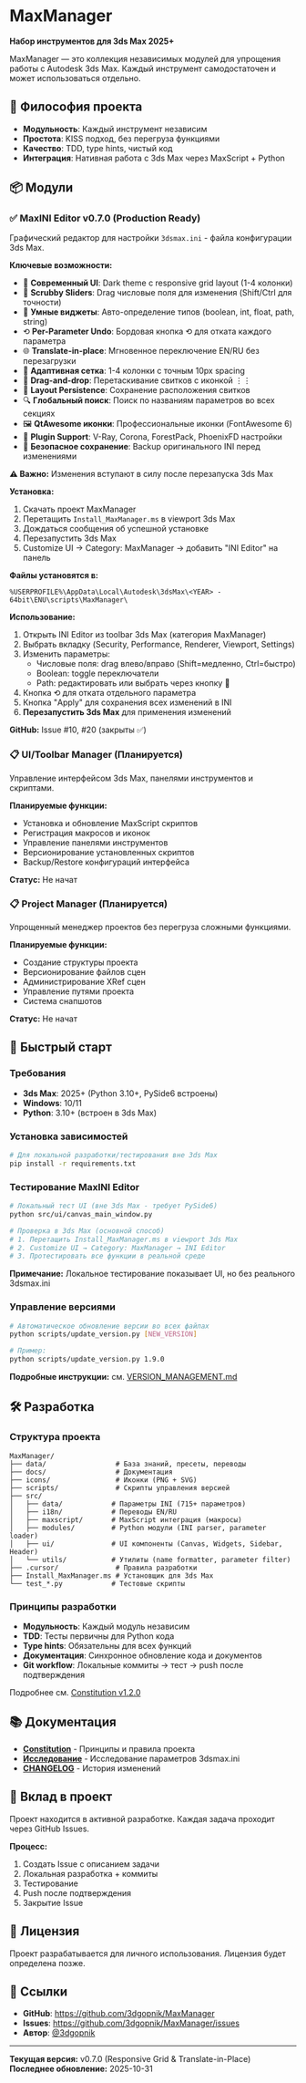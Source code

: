 # MaxManager

**Набор инструментов для 3ds Max 2025+**

MaxManager — это коллекция независимых модулей для упрощения работы с Autodesk 3ds Max. Каждый инструмент самодостаточен и может использоваться отдельно.

## 🎯 Философия проекта

- **Модульность**: Каждый инструмент независим
- **Простота**: KISS подход, без перегруза функциями
- **Качество**: TDD, type hints, чистый код
- **Интеграция**: Нативная работа с 3ds Max через MaxScript + Python

## 📦 Модули

### ✅ MaxINI Editor v0.7.0 (Production Ready)

Графический редактор для настройки `3dsmax.ini` - файла конфигурации 3ds Max.

**Ключевые возможности:**
- 🎨 **Современный UI**: Dark theme с responsive grid layout (1-4 колонки)
- 🎯 **Scrubby Sliders**: Drag числовые поля для изменения (Shift/Ctrl для точности)
- 🔧 **Умные виджеты**: Авто-определение типов (boolean, int, float, path, string)
- ⟲ **Per-Parameter Undo**: Бордовая кнопка ⟲ для отката каждого параметра
- 🌐 **Translate-in-place**: Мгновенное переключение EN/RU без перезагрузки
- 📐 **Адаптивная сетка**: 1-4 колонки с точным 10px spacing
- 🎪 **Drag-and-drop**: Перетаскивание свитков с иконкой ⋮⋮
- 💾 **Layout Persistence**: Сохранение расположения свитков
- 🔍 **Глобальный поиск**: Поиск по названиям параметров во всех секциях
- 🖼️ **QtAwesome иконки**: Профессиональные иконки (FontAwesome 6)
- 🔌 **Plugin Support**: V-Ray, Corona, ForestPack, PhoenixFD настройки
- 💾 **Безопасное сохранение**: Backup оригинального INI перед изменениями

**⚠️ Важно:** Изменения вступают в силу после перезапуска 3ds Max

**Установка:**
1. Скачать проект MaxManager
2. Перетащить `Install_MaxManager.ms` в viewport 3ds Max
3. Дождаться сообщения об успешной установке
4. Перезапустить 3ds Max
5. Customize UI → Category: MaxManager → добавить "INI Editor" на панель

**Файлы установятся в:**
```
%USERPROFILE%\AppData\Local\Autodesk\3dsMax\<YEAR> - 64bit\ENU\scripts\MaxManager\
```

**Использование:**
1. Открыть INI Editor из toolbar 3ds Max (категория MaxManager)
2. Выбрать вкладку (Security, Performance, Renderer, Viewport, Settings)
3. Изменить параметры:
   - Числовые поля: drag влево/вправо (Shift=медленно, Ctrl=быстро)
   - Boolean: toggle переключатели
   - Path: редактировать или выбрать через кнопку 📁
4. Кнопка ⟲ для отката отдельного параметра
5. Кнопка "Apply" для сохранения всех изменений в INI
6. **Перезапустить 3ds Max** для применения изменений

**GitHub:** Issue #10, #20 (закрыты ✅)

### 📋 UI/Toolbar Manager (Планируется)

Управление интерфейсом 3ds Max, панелями инструментов и скриптами.

**Планируемые функции:**
- Установка и обновление MaxScript скриптов
- Регистрация макросов и иконок
- Управление панелями инструментов
- Версионирование установленных скриптов
- Backup/Restore конфигураций интерфейса

**Статус:** Не начат

### 📋 Project Manager (Планируется)

Упрощенный менеджер проектов без перегруза сложными функциями.

**Планируемые функции:**
- Создание структуры проекта
- Версионирование файлов сцен
- Администрирование XRef сцен
- Управление путями проекта
- Система снапшотов

**Статус:** Не начат

## 🚀 Быстрый старт

### Требования

- **3ds Max**: 2025+ (Python 3.10+, PySide6 встроены)
- **Windows**: 10/11
- **Python**: 3.10+ (встроен в 3ds Max)

### Установка зависимостей

```bash
# Для локальной разработки/тестирования вне 3ds Max
pip install -r requirements.txt
```

### Тестирование MaxINI Editor

```bash
# Локальный тест UI (вне 3ds Max - требует PySide6)
python src/ui/canvas_main_window.py

# Проверка в 3ds Max (основной способ)
# 1. Перетащить Install_MaxManager.ms в viewport 3ds Max
# 2. Customize UI → Category: MaxManager → INI Editor
# 3. Протестировать все функции в реальной среде
```

**Примечание:** Локальное тестирование показывает UI, но без реального 3dsmax.ini

### Управление версиями

```bash
# Автоматическое обновление версии во всех файлах
python scripts/update_version.py [NEW_VERSION]

# Пример:
python scripts/update_version.py 1.9.0
```

**Подробные инструкции:** см. [VERSION_MANAGEMENT.md](./docs/VERSION_MANAGEMENT.md)

## 🛠 Разработка

### Структура проекта

```
MaxManager/
├── data/                 # База знаний, пресеты, переводы
├── docs/                 # Документация
├── icons/                # Иконки (PNG + SVG)
├── scripts/              # Скрипты управления версией
├── src/
│   ├── data/            # Параметры INI (715+ параметров)
│   ├── i18n/            # Переводы EN/RU
│   ├── maxscript/       # MaxScript интеграция (макросы)
│   ├── modules/         # Python модули (INI parser, parameter loader)
│   ├── ui/              # UI компоненты (Canvas, Widgets, Sidebar, Header)
│   └── utils/           # Утилиты (name formatter, parameter filter)
├── .cursor/              # Правила разработки
├── Install_MaxManager.ms # Установщик для 3ds Max
└── test_*.py            # Тестовые скрипты
```

### Принципы разработки

- **Модульность**: Каждый модуль независим
- **TDD**: Тесты первичны для Python кода
- **Type hints**: Обязательны для всех функций
- **Документация**: Синхронное обновление кода и документов
- **Git workflow**: Локальные коммиты → тест → push после подтверждения

Подробнее см. [Constitution v1.2.0](.specify/memory/constitution.md)

## 📚 Документация

- **[Constitution](./specify/memory/constitution.md)** - Принципы и правила проекта
- **[Исследование](./docs/Исследование.md)** - Исследование параметров 3dsmax.ini
- **[CHANGELOG](./CHANGELOG.md)** - История изменений

## 🤝 Вклад в проект

Проект находится в активной разработке. Каждая задача проходит через GitHub Issues.

**Процесс:**
1. Создать Issue с описанием задачи
2. Локальная разработка + коммиты
3. Тестирование
4. Push после подтверждения
5. Закрытие Issue

## 📄 Лицензия

Проект разрабатывается для личного использования. Лицензия будет определена позже.

## 🔗 Ссылки

- **GitHub**: https://github.com/3dgopnik/MaxManager
- **Issues**: https://github.com/3dgopnik/MaxManager/issues
- **Автор**: [@3dgopnik](https://github.com/3dgopnik)

---

**Текущая версия:** v0.7.0 (Responsive Grid & Translate-in-Place)  
**Последнее обновление:** 2025-10-31
